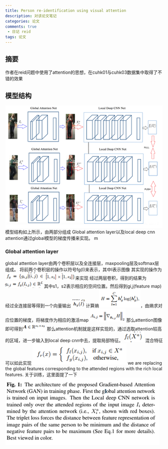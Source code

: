 ```yaml
---
title: Person re-identification using visual attention
description: 对该论文笔记
categories: 论文
comments: true
 - 日记 reid
tags: 论文
---
```

## 摘要
作者在reid问题中使用了attention的思想，在cuhk01与cuhk03数据集中取得了不错的效果
## 模型结构
![model architecture | center](data/person_reid_attention/1.png)
模型结构如上所示，由两部分组成 Global attention layer以及local deep cnn
attention通过global模型的梯度传播来实现。
m
### Global attention layer
global attention layer由两个卷积层以及全连接层，maxpooling层及softmax层组成。
将前两个卷积层的操作以符号fg(I)来表示，其中I表示图像
其实现的操作为![1](data/person_reid_attention/2.png) ![2](data/person_reid_attention/3.png)来实现
经过两层卷积，得到的结果为![3](data/person_reid_attention/4.png)
其中s1，s2表示相应的空间位置。然后得到gi,j(feature map)经过全连接层等得到一个向量输出
![5](data/person_reid_attention/5.png)
计算熵![6](data/person_reid_attention/6.png)，由熵求对应位置的梯度，将梯度作为相应的激活map
![7](data/person_reid_attention/7.png)
那么attention图像即可得到![8](data/person_reid_attention/8.png)
那么attention机制就是这样实现的，通过选取attention较高的区域，进一步输入到local deep cnn中去，提取局部特征。
![9](data/person_reid_attention/9.png)
混合特征可以如此实现
![10](data/person_reid_attention/10.png)
we are replacing the global features corresponding to the attended regions with the rich local features.
关于训练，这里面提了一下
![11](data/person_reid_attention/11.png)
